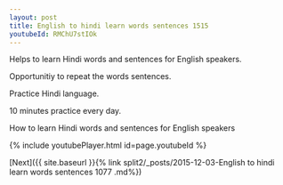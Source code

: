 ```yaml
---
layout: post
title: English to hindi learn words sentences 1515 
youtubeId: RMChU7stIOk
---
```

 
 
Helps to learn Hindi words and sentences for English speakers.

Opportunitiy to repeat the words sentences. 

Practice Hindi language. 
 
10 minutes practice every day. 
 
How to learn Hindi words and sentences for English speakers 
 
{% include youtubePlayer.html id=page.youtubeId %}
 
 
[Next]({{ site.baseurl }}{% link  split2/_posts/2015-12-03-English to hindi learn words sentences 1077 .md%})
 
